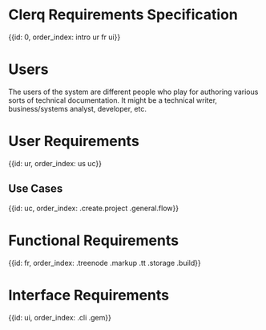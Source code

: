 # Clerq Requirements Specification
{{id: 0, order_index: intro ur fr ui}}

# Users

The users of the system are different people who play for authoring various sorts of technical documentation. It might be a technical writer, business/systems analyst, developer, etc.

# User Requirements
{{id: ur, order_index: us uc}}

## Use Cases
{{id: uc, order_index: .create.project .general.flow}}

# Functional Requirements
{{id: fr, order_index: .treenode .markup .tt .storage .build}}

# Interface Requirements
{{id: ui, order_index: .cli .gem}}
